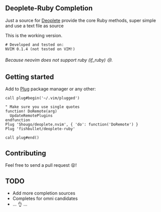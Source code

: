 ## Deoplete-Ruby Completion ##
Just a source for [Deoplete](https://github.com/Shougo/deoplete.nvim)
provide the core Ruby methods, super simple and use a text file as source

This is the working version.

```
# Developed and tested on:
NVIM 0.1.4 (not tested on VIM!)
```

###### Because neovim does not support ruby (if_ruby) :cry:. 

## Getting started

Add to [Plug](https://github.com/junegunn/vim-plug) package manager or any other:

```vim
call plug#begin('~/.vim/plugged')

" Make sure you use single quotes
function! DoRemote(arg)
  UpdateRemotePlugins
endfunction
Plug 'Shougo/deoplete.nvim', { 'do': function('DoRemote') }
Plug 'fishbullet/deoplete-ruby'

call plug#end()
```

## Contributing

Feel free to send a pull request :stuck_out_tongue_closed_eyes:!

## TODO

* Add more completion sources
* Completes for omni candidates
* ... :ok_hand: ...




